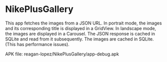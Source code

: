 NikePlusGallery
===============
This app fetches the images from a JSON URL. In portrait mode, the images and its corresponding title is displayed in a GridView. In landscape mode, the images are displayed in a Carousel. The JSON response is cached in SQLite and read from it subsequently. The images are cached in SQLite. (This has performance issues).

APK file: reagan-lopez/NikePlusGallery/app-debug.apk
